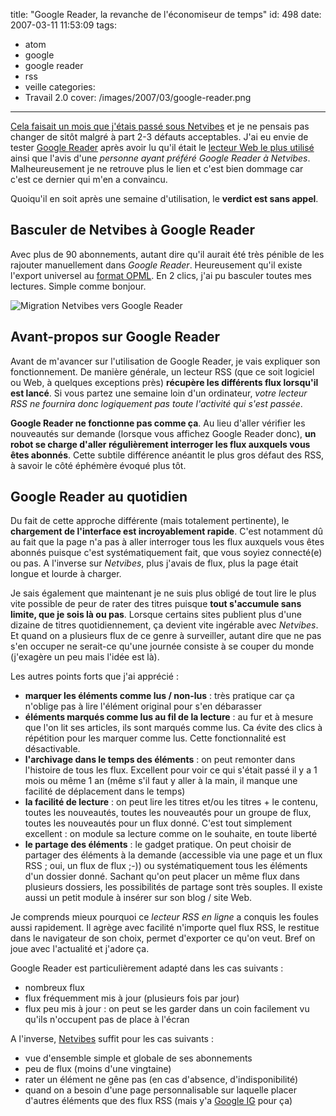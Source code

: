 title: "Google Reader, la revanche de l'économiseur de temps"
id: 498
date: 2007-03-11 11:53:09
tags:
- atom
- google
- google reader
- rss
- veille
categories:
- Travail 2.0
cover: /images/2007/03/google-reader.png
---

[Cela faisait un mois que j'étais passé sous Netvibes](https://oncletom.io/2007/02/08/netvibes-economiseur-de-temps/) et je ne pensais pas changer de sitôt malgré à part 2-3 défauts acceptables.
J'ai eu envie de tester [Google Reader](http://www.google.com/reader/) après avoir lu qu'il était le [lecteur Web le plus utilisé](http://blogs.feedburner.com/feedburner/archives/2007/02/feedburners_view_of_the_feed_m.php) ainsi que l'avis d'une _personne ayant préféré Google Reader à Netvibes_. Malheureusement je ne retrouve plus le lien et c'est bien dommage car c'est ce dernier qui m'en a convaincu.

Quoiqu'il en soit après une semaine d'utilisation, le **verdict est sans appel**.
<!--more-->

## Basculer de Netvibes à Google Reader

Avec plus de 90 abonnements, autant dire qu'il aurait été très pénible de les rajouter manuellement dans _Google Reader_. Heureusement qu'il existe l'export universel au [format OPML](http://fr.wikipedia.org/wiki/OPML). En 2 clics, j'ai pu basculer toutes mes lectures. Simple comme bonjour.

![Migration Netvibes vers Google Reader](/images/2007/03/migration-netvibes-google-r.png)

## Avant-propos sur Google Reader

Avant de m'avancer sur l'utilisation de Google Reader, je vais expliquer son fonctionnement. De manière générale, un lecteur RSS (que ce soit logiciel ou Web, à quelques exceptions près) **récupère les différents flux lorsqu'il est lancé**. Si vous partez une semaine loin d'un ordinateur, _votre lecteur RSS ne fournira donc logiquement pas toute l'activité qui s'est passée_.

**Google Reader ne fonctionne pas comme ça**. Au lieu d'aller vérifier les nouveautés sur demande (lorsque vous affichez Google Reader donc), **un robot se charge d'aller régulièrement interroger les flux auxquels vous êtes abonnés**. Cette subtile différence anéantit le plus gros défaut des RSS, à savoir le côté éphémère évoqué plus tôt.

## Google Reader au quotidien

Du fait de cette approche différente (mais totalement pertinente), le **chargement de l'interface est incroyablement rapide**. C'est notamment dû au fait que la page n'a pas à aller interroger tous les flux auxquels vous êtes abonnés puisque c'est systématiquement fait, que vous soyiez connecté(e) ou pas. A l'inverse sur _Netvibes_, plus j'avais de flux, plus la page était longue et lourde à charger.

Je sais également que maintenant je ne suis plus obligé de tout lire le plus vite possible de peur de rater des titres puisque **tout s'accumule sans limite, que je sois là ou pas**. Lorsque certains sites publient plus d'une dizaine de titres quotidiennement, ça devient vite ingérable avec _Netvibes_. Et quand on a plusieurs flux de ce genre à surveiller, autant dire que ne pas s'en occuper ne serait-ce qu'une journée consiste à se couper du monde (j'exagère un peu mais l'idée est là).

Les autres points forts que j'ai apprécié :

*   **marquer les éléments comme lus / non-lus** : très pratique car ça n'oblige pas à lire l'élément original pour s'en débarasser
*   **éléments marqués comme lus au fil de la lecture** : au fur et à mesure que l'on lit ses articles, ils sont marqués comme lus. Ca évite des clics à répétition pour les marquer comme lus. Cette fonctionnalité est désactivable.
*   **l'archivage dans le temps des éléments** : on peut remonter dans l'histoire de tous les flux. Excellent pour voir ce qui s'était passé il y a 1 mois ou même 1 an (même s'il faut y aller à la main, il manque une facilité de déplacement dans le temps)
*   **la facilité de lecture** : on peut lire les titres et/ou les titres + le contenu, toutes les nouveautés, toutes les nouveautés pour un groupe de flux, toutes les nouveautés pour un flux donné. C'est tout simplement excellent : on module sa lecture comme on le souhaite, en toute liberté
*   **le partage des éléments** : le gadget pratique. On peut choisir de partager des éléments à la demande (accessible via une page et un flux RSS ; oui, un flux de flux ;-)) ou systématiquement tous les éléments d'un dossier donné. Sachant qu'on peut placer un même flux dans plusieurs dossiers, les possibilités de partage sont très souples. Il existe aussi un petit module à insérer sur son blog / site Web.

Je comprends mieux pourquoi ce _lecteur RSS en ligne_ a conquis les foules aussi rapidement. Il agrège avec facilité n'importe quel flux RSS, le restitue dans le navigateur de son choix, permet d'exporter ce qu'on veut. Bref on joue avec l'actualité et j'adore ça.

Google Reader est particulièrement adapté dans les cas suivants :

*   nombreux flux
*   flux fréquemment mis à jour (plusieurs fois par jour)
*   flux peu mis à jour : on peut se les garder dans un coin facilement vu qu'ils n'occupent pas de place à l'écran

A l'inverse, [Netvibes](http://www.netvibes.com) suffit pour les cas suivants :

*   vue d'ensemble simple et globale de ses abonnements
*   peu de flux (moins d'une vingtaine)
*   rater un élément ne gêne pas (en cas d'absence, d'indisponibilité)
*   quand on a besoin d'une page personnalisable sur laquelle placer d'autres éléments que des flux RSS (mais y'a [Google IG](http://www.google.fr/ig) pour ça)